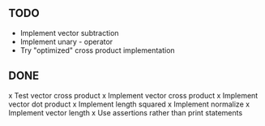 ## TODO

- Implement vector subtraction
- Implement unary - operator
- Try "optimized" cross product implementation

## DONE

x Test vector cross product
x Implement vector cross product
x Implement vector dot product
x Implement length squared
x Implement normalize
x Implement vector length
x Use assertions rather than print statements
